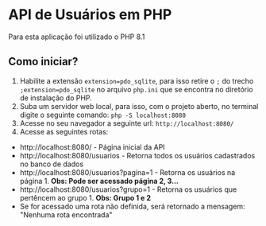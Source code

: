 # API de Usuários em PHP

Para esta aplicação foi utilizado o PHP 8.1

## Como iniciar?

1. Habilite a extensão `extension=pdo_sqlite`, para isso retire o `;` do trecho `;extension=pdo_sqlite` no arquivo `php.ini` que se encontra no diretório de instalação do PHP. 
2. Suba um servidor web local, para isso, com o projeto aberto, no terminal digite o seguinte comando: `php -S localhost:8080`
3. Acesse no seu navegador a seguinte url: `http://localhost:8080/`
4. Acesse as seguintes rotas:
* http://localhost:8080/  - Página inicial da API
* http://localhost:8080/usuarios - Retorna todos os usuários cadastrados no banco de dados
* http://localhost:8080/usuarios?pagina=1 - Retorna os usuários na página 1. **Obs: Pode ser acessado página 2, 3...**
* http://localhost:8080/usuarios?grupo=1 - Retorna os usuários que pertêncem ao grupo 1. **Obs: Grupo 1 e 2**
* Se for acessado uma rota não definida, será retornado a mensagem: "Nenhuma rota encontrada"
